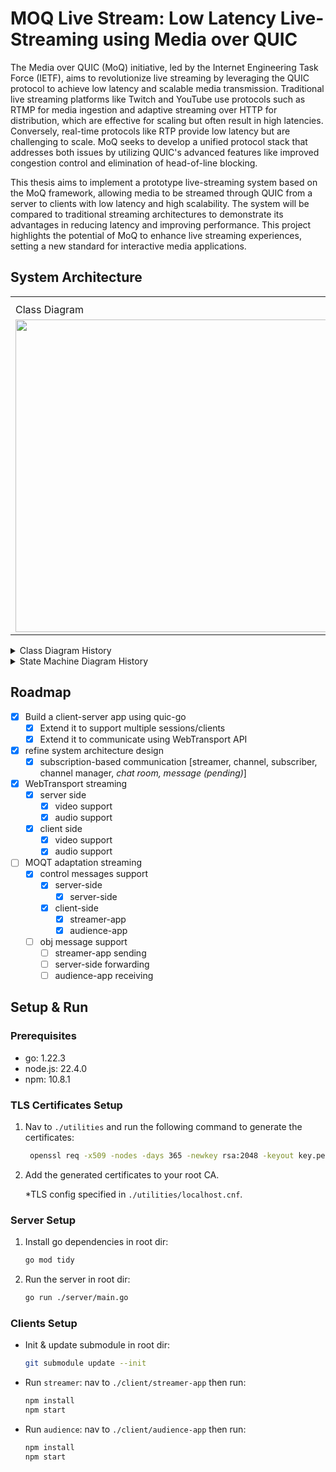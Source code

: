 # MOQ Live Stream: Low Latency Live-Streaming using Media over QUIC

The Media over QUIC (MoQ) initiative, led by the Internet Engineering Task Force (IETF), aims to revolutionize live streaming by leveraging the QUIC protocol to achieve low latency and scalable media transmission. Traditional live streaming platforms like Twitch and YouTube use protocols such as RTMP for media ingestion and adaptive streaming over HTTP for distribution, which are effective for scaling but often result in high latencies. Conversely, real-time protocols like RTP provide low latency but are challenging to scale. MoQ seeks to develop a unified protocol stack that addresses both issues by utilizing QUIC's advanced features like improved congestion control and elimination of head-of-line blocking.

This thesis aims to implement a prototype live-streaming system based on the MoQ framework, allowing media to be streamed through QUIC from a server to clients with low latency and high scalability. The system will be compared to traditional streaming architectures to demonstrate its advantages in reducing latency and improving performance. This project highlights the potential of MoQ to enhance live streaming experiences, setting a new standard for interactive media applications.

## System Architecture

<table>
  
  <th>
    <tr>
      <td>Class Diagram</td>
      <td>State Machine Diagram</td>
    </tr>
  </th>

  <tr>
    <td>
      <img width="500" src="https://github.com/user-attachments/assets/293a5d02-5e37-4b15-881c-2c2c0115e77e">
    </td>
    <td>
      <img width="500" src="https://github.com/user-attachments/assets/663d7b13-fab9-4354-b1e3-72fb9e85524a">
    </td>
  </tr>
  
</table>

<details>
  <summary>Class Diagram History</summary>
  <table>
    <tr>
      <td>
        <img
          width="500"
          src="https://github.com/user-attachments/assets/94ad26d3-fb4d-4016-9247-12ae484c80bb"
        />
      </td>
    </tr>
    <tr>
      <td>
        <img
          width="500"
          src="https://github.com/user-attachments/assets/a1553e78-808f-4d91-b2e3-ebcef4188c95"
        />
      </td>
    </tr>
    <tr>
      <td>
        <img
          width="500"
          src="https://github.com/user-attachments/assets/1d683f32-98c6-4147-887d-cd4ff84dac41"
        />
      </td>
    </tr>
    <tr>
      <td>
        <img
          width="500"
          src="https://github.com/user-attachments/assets/87b76cf9-b5c9-4e0d-9254-0bac5d46607e"
        />
      </td>
    </tr>
  </table>
</details>

<details>
  <summary>State Machine Diagram History</summary>

  <table>
    <tr>
      <td>
        <img
          width="500"
          src="https://github.com/user-attachments/assets/5134e320-2a70-4235-8b72-84f0254a112c"
        />
      </td>
    </tr>
  </table>
</details>

## Roadmap

- [x] Build a client-server app using quic-go
  - [x] Extend it to support multiple sessions/clients
  - [x] Extend it to communicate using WebTransport API
- [x] refine system architecture design
  - [x] subscription-based communication [streamer, channel, subscriber, channel manager, *chat room, message (pending)*]
- [x] WebTransport streaming
  - [x] server side
    - [x] video support
    - [x] audio support
  - [x] client side
    - [x] video support
    - [x] audio support
- [ ] MOQT adaptation streaming
  - [x] control messages support
    - [x] server-side
      - [x] server-side
    - [x] client-side
      - [x] streamer-app
      - [x] audience-app
  - [ ] obj message support
    - [ ] streamer-app sending
    - [ ] server-side forwarding
    - [ ] audience-app receiving

## Setup & Run

### Prerequisites

- go: 1.22.3
- node.js: 22.4.0
- npm: 10.8.1

### TLS Certificates Setup

1. Nav to `./utilities` and run the following command to generate the certificates:
   ```sh
    openssl req -x509 -nodes -days 365 -newkey rsa:2048 -keyout key.pem -out cert.pem -config localhost.cnf
   ```
2. Add the generated certificates to your root CA.

   \*TLS config specified in `./utilities/localhost.cnf`.

### Server Setup

1. Install go dependencies in root dir:
   ```sh
   go mod tidy
   ```
2. Run the server in root dir:
   ```sh
   go run ./server/main.go
   ```

### Clients Setup

- Init & update submodule in root dir:
  ```sh
  git submodule update --init
  ```
- Run `streamer`: nav to `./client/streamer-app` then run:
  ```sh
  npm install
  npm start
  ```
- Run `audience`: nav to `./client/audience-app` then run:
  ```sh
  npm install
  npm start
  ```
